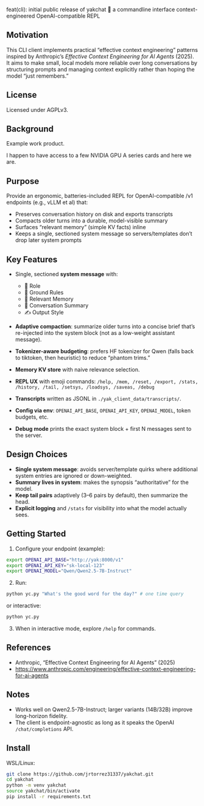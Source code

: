 feat(cli): initial public release of yakchat 🐼 a commandline interface context-engineered OpenAI-compatible REPL

## Motivation

This CLI client implements practical “effective context engineering” patterns inspired by
Anthropic’s *Effective Context Engineering for AI Agents* (2025). It aims to make small,
local models more reliable over long conversations by structuring prompts and managing
context explicitly rather than hoping the model “just remembers.”

## License

Licensed under AGPLv3.

## Background

Example work product.

I happen to have access to a few NVIDIA GPU A series cards and here we are.

## Purpose

Provide an ergonomic, batteries-included REPL for OpenAI-compatible /v1 endpoints
(e.g., vLLM et al) that:

- Preserves conversation history on disk and exports transcripts
- Compacts older turns into a durable, model-visible summary
- Surfaces “relevant memory” (simple KV facts) inline
- Keeps a single, sectioned system message so servers/templates don’t drop later system prompts

## Key Features
- Single, sectioned **system message** with:
  - 🐼 Role
  - 📏 Ground Rules
  - 🧠 Relevant Memory
  - 🧾 Conversation Summary
  - ✍️ Output Style

- **Adaptive compaction**: summarize older turns into a concise brief that’s re-injected into
  the system block (not as a low-weight assistant message).
- **Tokenizer-aware budgeting**: prefers HF tokenizer for Qwen (falls back to tiktoken, then heuristic)
  to reduce “phantom trims.”
- **Memory KV store** with naive relevance selection.
- **REPL UX** with emoji commands:
  `/help, /mem, /reset, /export, /stats, /history, /tail, /setsys, /loadsys, /saveas, /debug`
- **Transcripts** written as JSONL in `./yak_client_data/transcripts/`.
- **Config via env**: `OPENAI_API_BASE`, `OPENAI_API_KEY`, `OPENAI_MODEL`, token budgets, etc.
- **Debug mode** prints the exact system block + first N messages sent to the server.

## Design Choices
- **Single system message**: avoids server/template quirks where additional system entries
  are ignored or down-weighted.
- **Summary lives in system**: makes the synopsis “authoritative” for the model.
- **Keep tail pairs** adaptively (3–6 pairs by default), then summarize the head.
- **Explicit logging** and `/stats` for visibility into what the model actually sees.

## Getting Started

1) Configure your endpoint (example):

```bash
export OPENAI_API_BASE="http://yak:8000/v1"
export OPENAI_API_KEY="sk-local-123"
export OPENAI_MODEL="Qwen/Qwen2.5-7B-Instruct"
```

2) Run:
```bash
python yc.py "What's the good word for the day?" # one time query
```
or interactive:
```bash
python yc.py
```
3) When in interactive mode, explore `/help` for commands.

## References
- Anthropic, “Effective Context Engineering for AI Agents” (2025)
- https://www.anthropic.com/engineering/effective-context-engineering-for-ai-agents

## Notes
- Works well on Qwen2.5-7B-Instruct; larger variants (14B/32B) improve long-horizon fidelity.
- The client is endpoint-agnostic as long as it speaks the OpenAI `/chat/completions` API.

## Install

WSL/Linux:
```bash
git clone https://github.com/jrtorrez31337/yakchat.git
cd yakchat
python -m venv yakchat 
source yakchat/bin/activate  
pip install -r requirements.txt
```